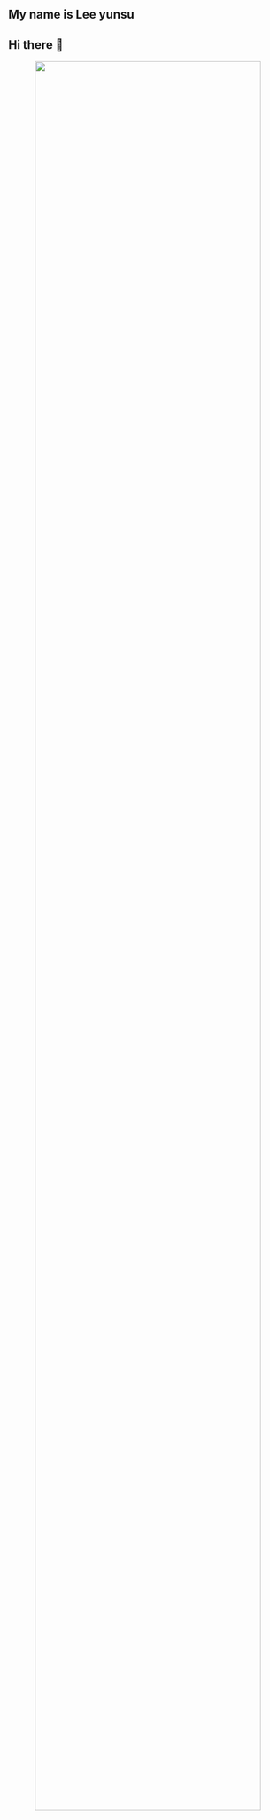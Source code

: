 
## My name is Lee yunsu
## Hi there 👋
<p align="center">
  <img src="https://user-images.githubusercontent.com/65841016/134002494-b3a61e89-0c96-4bdb-b4bc-27bf5756cffe.png" width="90%"/>
</p>
